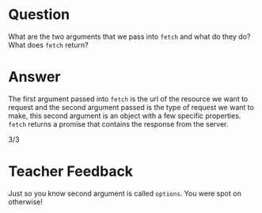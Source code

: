 # Question

What are the two arguments that we pass into `fetch` and what do they do? What does `fetch` return?

# Answer

The first argument passed into `fetch` is the url of the resource we want to request and the second argument passed is the type of request we want to make, this second argument is an object with a few specific properties. `fetch` returns a promise that contains the response from the server.

3/3
# Teacher Feedback
Just so you know second argument is called `options`. You were spot on otherwise!

